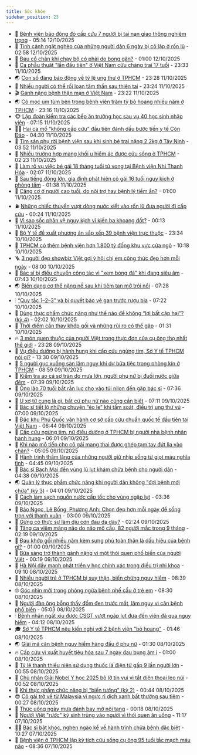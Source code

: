 ```yaml
---
title: Sức khỏe
sidebar_position: 23
---
```


<!-- dantri-suc-khoe:START -->
- 🤔 [Bệnh viện báo động đỏ cấp cứu 7 người bị tai nạn giao thông nghiêm trọng](https://dantri.com.vn/suc-khoe/benh-vien-bao-dong-do-cap-cuu-7-nguoi-bi-tai-nan-giao-thong-nghiem-trong-20251012113004531.htm) - 05:14 12/10/2025
- 🚦 [Tình cảnh ngặt nghèo của những người dân 6 ngày bị cô lập ở rốn lũ](https://dantri.com.vn/suc-khoe/tinh-canh-ngat-ngheo-cua-nhung-nguoi-dan-6-ngay-bi-co-lap-o-ron-lu-20251012065151578.htm) - 02:58 12/10/2025
- 🤖 [Đau cổ chân khi chạy bộ có phải do bong gân?](https://dantri.com.vn/suc-khoe/dau-co-chan-khi-chay-bo-co-phai-do-bong-gan-20251010151146526.htm) - 01:00 12/10/2025
- 🐻 [Ca phẫu thuật &quot;lần đầu tiên&quot; ở Việt Nam cứu chàng trai 17 tuổi](https://dantri.com.vn/suc-khoe/ca-phau-thuat-lan-dau-tien-o-viet-nam-cuu-chang-trai-17-tuoi-20251012000115412.htm) - 23:33 11/10/2025
- 🌏 [Con số đáng báo động về tỷ lệ ung thư ở TPHCM](https://dantri.com.vn/suc-khoe/con-so-dang-bao-dong-ve-ty-le-ung-thu-o-tphcm-20251012013003502.htm) - 23:28 11/10/2025
- 👺 [Nhiều người có thể rối loạn tâm thần sau thiên tai](https://dantri.com.vn/suc-khoe/nhieu-nguoi-co-the-roi-loan-tam-than-sau-thien-tai-20251012014752854.htm) - 23:24 11/10/2025
- 🎬 [Gánh nặng bệnh thận mạn ở Việt Nam](https://dantri.com.vn/suc-khoe/ganh-nang-benh-than-man-o-viet-nam-20251012061351213.htm) - 23:22 11/10/2025
- 🌏 [Cỏ mọc um tùm bên trong bệnh viện trăm tỷ bỏ hoang nhiều năm ở TPHCM](https://dantri.com.vn/suc-khoe/co-moc-um-tum-ben-trong-benh-vien-tram-ty-bo-hoang-nhieu-nam-o-tphcm-20251010113033018.htm) - 23:16 11/10/2025
- 🐵 [Lập đoàn kiểm tra các bếp ăn trường học sau vụ 40 học sinh nhập viện](https://dantri.com.vn/suc-khoe/lap-doan-kiem-tra-cac-bep-an-truong-hoc-sau-vu-40-hoc-sinh-nhap-vien-20251011124922950.htm) - 07:15 11/10/2025
- 👨‍🏫 [Hai ca mổ “không cấp cứu” đầu tiên đánh dấu bước tiến y tế Côn Đảo](https://dantri.com.vn/suc-khoe/hai-ca-mo-khong-cap-cuu-dau-tien-danh-dau-buoc-tien-y-te-con-dao-20251011095730802.htm) - 04:30 11/10/2025
- 🤗 [Tìm sản phụ rời bệnh viện sau khi sinh bé trai nặng 2,2kg ở Tây Ninh](https://dantri.com.vn/suc-khoe/tim-san-phu-roi-benh-vien-sau-khi-sinh-be-trai-nang-22kg-o-tay-ninh-20251011095921606.htm) - 03:52 11/10/2025
- 🫶 [Nhiều trường hợp mang khối u hiểm ác được cứu sống ở TPHCM](https://dantri.com.vn/suc-khoe/nhieu-truong-hop-mang-khoi-u-hiem-ac-duoc-cuu-song-o-tphcm-20251010145952744.htm) - 02:23 11/10/2025
- 🙉 [Làm rõ vụ việc bé gái 18 tháng tuổi tử vong tại Bệnh viện Nhi Thanh Hóa](https://dantri.com.vn/suc-khoe/lam-ro-vu-viec-be-gai-18-thang-tuoi-tu-vong-tai-benh-vien-nhi-thanh-hoa-20251011082435211.htm) - 02:07 11/10/2025
- 🦅 [Sau tiếng động lớn, gia đình phát hiện cô gái 16 tuổi nguy kịch ở phòng tắm](https://dantri.com.vn/suc-khoe/sau-tieng-dong-lon-gia-dinh-phat-hien-co-gai-16-tuoi-nguy-kich-o-phong-tam-20251011075526504.htm) - 01:38 11/10/2025
- 🐘 [Căng cơ ở người cao tuổi, do nội trợ hay bệnh lý tiềm ẩn?](https://dantri.com.vn/suc-khoe/cang-co-o-nguoi-cao-tuoi-do-noi-tro-hay-benh-ly-tiem-an-20251010145913895.htm) - 01:00 11/10/2025
- ⛽️ [Những chiếc thuyền vượt dòng nước xiết vào rốn lũ đưa người đi cấp cứu](https://dantri.com.vn/suc-khoe/nhung-chiec-thuyen-vuot-dong-nuoc-xiet-vao-ron-lu-dua-nguoi-di-cap-cuu-20251010191422632.htm) - 00:24 11/10/2025
- 🤡 [Vì sao sốc phản vệ nguy kịch vì kiến ba khoang đốt?](https://dantri.com.vn/suc-khoe/vi-sao-soc-phan-ve-nguy-kich-vi-kien-ba-khoang-dot-20251010082928730.htm) - 00:13 11/10/2025
- 💼 [Bộ Y tế đề xuất phương án sắp xếp 39 bệnh viện trực thuộc](https://dantri.com.vn/suc-khoe/bo-y-te-de-xuat-phuong-an-sap-xep-39-benh-vien-truc-thuoc-20251010180937221.htm) - 23:34 10/10/2025
- 🤔 [TPHCM có thêm bệnh viện hơn 1.800 tỷ đồng khu vực cửa ngõ](https://dantri.com.vn/suc-khoe/tphcm-co-them-benh-vien-hon-1800-ty-dong-khu-vuc-cua-ngo-20251010133528281.htm) - 10:18 10/10/2025
- 🪜 [3 người đẹp showbiz Việt gợi ý hội chị em công thức đẹp hơn mỗi ngày](https://dantri.com.vn/suc-khoe/3-nguoi-dep-showbiz-viet-goi-y-hoi-chi-em-cong-thuc-dep-hon-moi-ngay-20251010115737418.htm) - 08:00 10/10/2025
- 📝 [Bác sĩ bị điều chuyển công tác vì &quot;xem bóng đá&quot; khi đang siêu âm](https://dantri.com.vn/suc-khoe/bac-si-bi-dieu-chuyen-cong-tac-vi-xem-bong-da-khi-dang-sieu-am-20251010101432264.htm) - 07:43 10/10/2025
- 🌏 [Biến dạng cơ thể nặng nề sau khi tiêm tan mỡ trôi nổi](https://dantri.com.vn/suc-khoe/bien-dang-co-the-nang-ne-sau-khi-tiem-tan-mo-troi-noi-20251009202838288.htm) - 07:28 10/10/2025
- 🕯 [“Quy tắc 1–2–3” và bí quyết bảo vệ gan trước rượu bia](https://dantri.com.vn/suc-khoe/quy-tac-123-va-bi-quyet-bao-ve-gan-truoc-ruou-bia-20251007102924059.htm) - 07:22 10/10/2025
- 🦍 [Dùng thực phẩm chức năng như thế nào để không “lợi bất cập hại”? &lpar;kỳ 4&rpar;](https://dantri.com.vn/suc-khoe/dung-thuc-pham-chuc-nang-nhu-the-nao-de-khong-loi-bat-cap-hai-ky-4-20251009161639294.htm) - 02:02 10/10/2025
- 🌈 [Thời điểm cần thay khớp gối và những rủi ro có thể gặp](https://dantri.com.vn/suc-khoe/thoi-diem-can-thay-khop-goi-va-nhung-rui-ro-co-the-gap-20251010081010346.htm) - 01:31 10/10/2025
- 🔥 [3 món quen thuộc của người Việt trong thực đơn của cụ ông thọ nhất thế giới](https://dantri.com.vn/suc-khoe/3-mon-quen-thuoc-cua-nguoi-viet-trong-thuc-don-cua-cu-ong-tho-nhat-the-gioi-20251009065453911.htm) - 23:28 09/10/2025
- 🌊 [Vụ điều dưỡng bị hành hung khi cấp cứu ngừng tim, Sở Y tế TPHCM nói gì?](https://dantri.com.vn/suc-khoe/vu-dieu-duong-bi-hanh-hung-khi-cap-cuu-ngung-tim-so-y-te-tphcm-noi-gi-20251009171913075.htm) - 13:30 09/10/2025
- 🚦 [5 người gục xuống sàn lâm nguy khi dự bữa tiệc trong phòng kín ở TPHCM](https://dantri.com.vn/suc-khoe/5-nguoi-guc-xuong-san-lam-nguy-khi-du-bua-tiec-trong-phong-kin-o-tphcm-20251009153958241.htm) - 08:59 09/10/2025
- 🤖 [Kiểm tra ao cá sợ tràn do mưa lớn, người phụ nữ bị đuối nước giữa đêm](https://dantri.com.vn/suc-khoe/kiem-tra-ao-ca-so-tran-do-mua-lon-nguoi-phu-nu-bi-duoi-nuoc-giua-dem-20251009142534786.htm) - 07:39 09/10/2025
- 🤡 [Ông lão 70 tuổi bắt rắn lục cho vào túi nilon đến gặp bác sĩ](https://dantri.com.vn/suc-khoe/ong-lao-70-tuoi-bat-ran-luc-cho-vao-tui-nilon-den-gap-bac-si-20251009140904772.htm) - 07:36 09/10/2025
- 💂 [U xơ tử cung là gì, bất cứ phụ nữ nào cũng cần biết](https://dantri.com.vn/suc-khoe/u-xo-tu-cung-la-gi-bat-cu-phu-nu-nao-cung-can-biet-20251009112732257.htm) - 07:11 09/10/2025
- 🦄 [Bác sĩ tiết lộ những chuyện “éo le” khi tầm soát, điều trị ung thư vú](https://dantri.com.vn/suc-khoe/bac-si-tiet-lo-nhung-chuyen-eo-le-khi-tam-soat-dieu-tri-ung-thu-vu-20251009001033543.htm) - 07:00 09/10/2025
- 🧠 [Đặc khu Phú Quốc vận hành cơ sở cấp cứu chuẩn quốc tế đầu tiên tại Việt Nam](https://dantri.com.vn/suc-khoe/dac-khu-phu-quoc-van-hanh-co-so-cap-cuu-chuan-quoc-te-dau-tien-tai-viet-nam-20251009114254527.htm) - 06:44 09/10/2025
- 🤖 [Cấp cứu ngừng tim, nữ điều dưỡng ở TPHCM bị người nhà bệnh nhân hành hung](https://dantri.com.vn/suc-khoe/cap-cuu-ngung-tim-nu-dieu-duong-o-tphcm-bi-nguoi-nha-benh-nhan-hanh-hung-20251009124529335.htm) - 06:01 09/10/2025
- 💼 [Khi nào mổ tiếp cho cô gái mang thai được ghép tạm tay đứt lìa vào chân?](https://dantri.com.vn/suc-khoe/khi-nao-mo-tiep-cho-co-gai-mang-thai-duoc-ghep-tam-tay-dut-lia-vao-chan-20251009115932022.htm) - 05:05 09/10/2025
- 🧰 [Hành trình thầm lặng của những người giữ nhịp sống từ giọt máu nghĩa tình](https://dantri.com.vn/suc-khoe/hanh-trinh-tham-lang-cua-nhung-nguoi-giu-nhip-song-tu-giot-mau-nghia-tinh-20251005000118098.htm) - 04:45 09/10/2025
- 🎉 [Bác sĩ Bạch Mai đến vùng lũ lụt khám chữa bệnh cho người dân](https://dantri.com.vn/suc-khoe/bac-si-bach-mai-den-vung-lu-lut-kham-chua-benh-cho-nguoi-dan-20251009113826931.htm) - 04:38 09/10/2025
- 🌏 [Quản lý thực phẩm chức năng khi người dân không &quot;đợi bệnh mới chữa” &lpar;kỳ 3&rpar;](https://dantri.com.vn/suc-khoe/quan-ly-thuc-pham-chuc-nang-khi-nguoi-dan-khong-doi-benh-moi-chua-ky-3-20251007163910497.htm) - 04:01 09/10/2025
- 📝 [Cách làm sạch nguồn nước cấp tốc cho vùng ngập lụt](https://dantri.com.vn/khoa-hoc/cach-lam-sach-nguon-nuoc-cap-toc-cho-vung-ngap-lut-20251009102659147.htm) - 03:36 09/10/2025
- 🧠 [Bảo Ngọc, Lê Bống, Phương Anh: Chọn đẹp hơn mỗi ngày để sống trọn với thanh xuân](https://dantri.com.vn/suc-khoe/bao-ngoc-le-bong-phuong-anh-chon-dep-hon-moi-ngay-de-song-tron-voi-thanh-xuan-20251008223932599.htm) - 03:00 09/10/2025
- 🚀 [Gừng có thực sự làm dịu cơn đau dạ dày?](https://dantri.com.vn/suc-khoe/gung-co-thuc-su-lam-diu-con-dau-da-day-20251009070910470.htm) - 02:24 09/10/2025
- 💯 [Tăng ca viêm màng não do não mô cầu, 82 người mắc trong 9 tháng](https://dantri.com.vn/suc-khoe/tang-ca-viem-mang-nao-do-nao-mo-cau-82-nguoi-mac-trong-9-thang-20251009074616107.htm) - 02:19 09/10/2025
- 🫶 [Đau khớp gối nhiều năm kèm sưng phù toàn thân là dấu hiệu của bệnh gì?](https://dantri.com.vn/suc-khoe/dau-khop-goi-nhieu-nam-kem-sung-phu-toan-than-la-dau-hieu-cua-benh-gi-20251008231423395.htm) - 01:00 09/10/2025
- 👹 [Bữa sáng trở thành gánh nặng vì một thói quen phổ biến của người Việt](https://dantri.com.vn/suc-khoe/bua-sang-tro-thanh-ganh-nang-vi-mot-thoi-quen-pho-bien-cua-nguoi-viet-20251008113340407.htm) - 00:19 09/10/2025
- 🤩 [Hà Nội đẩy mạnh phát triển y học chính xác trong điều trị nhi khoa](https://dantri.com.vn/suc-khoe/ha-noi-day-manh-phat-trien-y-hoc-chinh-xac-trong-dieu-tri-nhi-khoa-20251008152644684.htm) - 09:10 08/10/2025
- 🌊 [Nhiều người trẻ ở TPHCM bị suy thận, biến chứng nguy hiểm](https://dantri.com.vn/suc-khoe/nhieu-nguoi-tre-o-tphcm-bi-suy-than-bien-chung-nguy-hiem-20251008150300703.htm) - 08:39 08/10/2025
- 🤓 [Góc nhìn mới trong phòng ngừa bệnh phế cầu ở trẻ em](https://dantri.com.vn/suc-khoe/goc-nhin-moi-trong-phong-ngua-benh-phe-cau-o-tre-em-20251008150720072.htm) - 08:30 08/10/2025
- 🌝 [Người đàn ông bỗng thấy đốm đen trước mắt, lâm nguy vì căn bệnh phổ biến](https://dantri.com.vn/suc-khoe/nguoi-dan-ong-bong-thay-dom-den-truoc-mat-lam-nguy-vi-can-benh-pho-bien-20251008113401352.htm) - 05:03 08/10/2025
- 🕯 [Bệnh nhân ngất xỉu được CSGT vượt ngập lụt đưa đến viện đã qua nguy hiểm](https://dantri.com.vn/suc-khoe/benh-nhan-ngat-xiu-duoc-csgt-vuot-ngap-lut-dua-den-vien-da-qua-nguy-hiem-20251008110317909.htm) - 04:12 08/10/2025
- 🎓 [Sở Y tế TPHCM nêu kiến nghị với 2 bệnh viện &quot;bỏ hoang&quot;](https://dantri.com.vn/suc-khoe/so-y-te-tphcm-neu-kien-nghi-voi-2-benh-vien-bo-hoang-20251008083038657.htm) - 01:46 08/10/2025
- 🌏 [Giải mã căn bệnh nguy hiểm hàng đầu ở phụ nữ](https://dantri.com.vn/suc-khoe/giai-ma-can-benh-nguy-hiem-hang-dau-o-phu-nu-20251006135759004.htm) - 01:30 08/10/2025
- 🔥 [Cấp cứu vì xuất huyết tiêu hóa sau 7 ngày đau bụng âm ỉ](https://dantri.com.vn/suc-khoe/cap-cuu-vi-xuat-huyet-tieu-hoa-sau-7-ngay-dau-bung-am-i-20250930144448150.htm) - 01:00 08/10/2025
- 📝 [Tỷ lệ thanh thiếu niên sử dụng thuốc lá điện tử gấp 9 lần người lớn](https://dantri.com.vn/suc-khoe/ty-le-thanh-thieu-nien-su-dung-thuoc-la-dien-tu-gap-9-lan-nguoi-lon-20251007163201705.htm) - 00:55 08/10/2025
- 🧠 [Chủ nhân Giải Nobel Y học 2025 bỏ lỡ tin vui vì tắt điện thoại leo núi](https://dantri.com.vn/khoa-hoc/chu-nhan-giai-nobel-y-hoc-2025-bo-lo-tin-vui-vi-tat-dien-thoai-leo-nui-20251008072801970.htm) - 00:52 08/10/2025
- 🦅 [Khi thực phẩm chức năng bị “biến tướng” &lpar;kỳ 2&rpar;](https://dantri.com.vn/suc-khoe/khi-thuc-pham-chuc-nang-bi-bien-tuong-ky-2-20251007095703950.htm) - 00:44 08/10/2025
- 😎 [Cô gái trở về từ Malaysia vì ngực rỉ dịch xanh bất thường sau tiêm](https://dantri.com.vn/suc-khoe/co-gai-tro-ve-tu-malaysia-vi-nguc-ri-dich-xanh-bat-thuong-sau-tiem-20251008001601167.htm) - 00:27 08/10/2025
- 🎉 [Thức uống ngày mưa đánh bay mỡ nội tạng](https://dantri.com.vn/suc-khoe/thuc-uong-ngay-mua-danh-bay-mo-noi-tang-20251008070751715.htm) - 00:18 08/10/2025
- 🫣 [Người Việt &quot;rước&quot; ký sinh trùng vào người vì thói quen ăn uống](https://dantri.com.vn/suc-khoe/nguoi-viet-ruoc-ky-sinh-trung-vao-nguoi-vi-thoi-quen-an-uong-20251007175922486.htm) - 11:17 07/10/2025
- 🧑‍🏫 [Bác sĩ bật khóc, nghẹn ngào kể về hành trình chữa bệnh đặc biệt](https://dantri.com.vn/suc-khoe/bac-si-bat-khoc-nghen-ngao-ke-ve-hanh-trinh-chua-benh-dac-biet-20251007165940449.htm) - 10:27 07/10/2025
- 🥷 [Bệnh viện ở TPHCM lập kỳ tích cứu sống cụ ông 95 tuổi tắc mạch máu não](https://dantri.com.vn/suc-khoe/benh-vien-o-tphcm-lap-ky-tich-cuu-song-cu-ong-95-tuoi-tac-mach-mau-nao-20251007152459672.htm) - 08:36 07/10/2025<!-- dantri-suc-khoe:END -->
